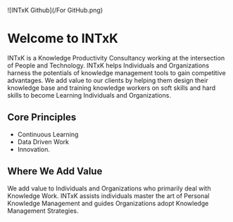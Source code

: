 ![INTxK Github](/For GitHub.png)

# Welcome to INTxK

INTxK is a Knowledge Productivity Consultancy working at the intersection of People and Technology. INTxK helps Individuals and Organizations harness the potentials of knowledge management tools to gain competitive advantages. We add value to our clients by helping them design their knowledge base and training knowledge workers on soft skills and hard skills to become Learning Individuals and Organizations.

## Core Principles

- Continuous Learning
- Data Driven Work
- Innovation.

## Where We Add Value

We add value to Individuals and Organizations who primarily deal with Knowledge Work. INTxK assists individuals master the art of Personal Knowledge Management and guides Organizations adopt Knowledge Management Strategies.

